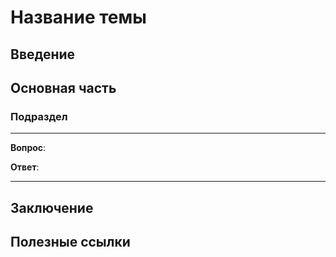 # Название темы

## Введение

## Основная часть

### Подраздел

---

**Вопрос**:

**Ответ**:

---

## Заключение

## Полезные ссылки
